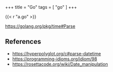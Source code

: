 +++
title = "Go"
tags = [ "go" ]
+++

{{< r "a.go" >}}

<https://golang.org/pkg/time#Parse>

## References

- <https://hyperpolyglot.org/c#parse-datetime>
- <https://programming-idioms.org/idiom/98>
- <https://rosettacode.org/wiki/Date_manipulation>
